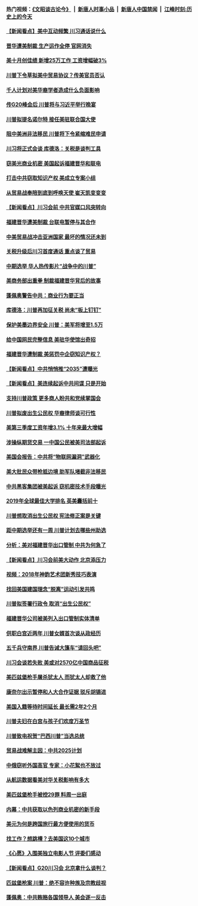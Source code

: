 #### 热门视频：[《文昭谈古论今》](https://github.com/gfw-breaker/wenzhao/blob/master/README.md?t=11022133) &nbsp;|&nbsp; [新唐人时事小品](https://github.com/gfw-breaker/ntdtv-comedy/blob/master/README.md?t=11022133) &nbsp;|&nbsp; [新唐人中国禁闻](https://github.com/gfw-breaker/ntdtv-news/blob/master/README.md?t=11022133) &nbsp;|&nbsp; [江峰时刻:历史上的今天](https://github.com/gfw-breaker/today-in-history/blob/master/README.md?t=11022133) 

#### [【新闻看点】美中互动频繁 川习通话说什么](../pages/nsc412/n10826722.md?t=11022133) 

#### [晋华遭美制裁 生产运作全停 官网消失](../pages/nsc412/n10826594.md?t=11022133) 

#### [美十月创佳绩 新增25万工作 工资增幅破3%](../pages/nsc412/n10826491.md?t=11022133) 

#### [川普下令草拟美中贸易协议？传美官员否认](../pages/nsc412/n10826452.md?t=11022133) 

#### [千人计划对美华裔学者造成什么负面影响](../pages/nsc412/n10811713.md?t=11022133) 

#### [传G20峰会后 川普将与习近平举行晚宴](../pages/nsc412/n10825607.md?t=11022133) 

#### [川普拟提名诺尔特 接任美驻联合国大使](../pages/nsc412/n10825076.md?t=11022133) 

#### [阻中美洲非法移民 川普将下令紧缩难民申请](../pages/nsc412/n10825134.md?t=11022133) 

#### [川习将正式会谈 库德洛：关税是谈判工具](../pages/nsc412/n10825047.md?t=11022133) 

#### [窃美光商业机密 美国起诉福建晋华和联电](../pages/nsc412/n10824695.md?t=11022133) 

#### [打击中共窃取知识产权  美成立专案小组](../pages/nsc412/n10824743.md?t=11022133) 

#### [从贸易战奉陪到底到呼唤天使 崔天凯变变变](../pages/nsc412/n10824121.md?t=11022133) 

#### [【新闻看点】川习会前 中共官媒口风突转向](../pages/nsc412/n10824149.md?t=11022133) 

#### [福建晋华遭美制裁 台联电暂停与其合作](../pages/nsc412/n10824246.md?t=11022133) 

#### [中美贸易战冲击亚洲国家 最坏的情况还未到](../pages/nsc412/n10824075.md?t=11022133) 

#### [关税升级后川习首度通话 重点谈了贸易](../pages/nsc412/n10824050.md?t=11022133) 

#### [中期选举 华人热传影片“战争中的川普”](../pages/nsc412/n10823978.md?t=11022133) 

#### [美商务部出重拳 制裁福建晋华背后的故事](../pages/nsc412/n10821975.md?t=11022133) 

#### [蓬佩奥警告中共：商业行为要正当](../pages/nsc412/n10822236.md?t=11022133) 

#### [库德洛：川普再加征关税 尚未“板上钉钉”](../pages/nsc412/n10822598.md?t=11022133) 

#### [保护美墨边界安全 川普：美军将增至1.5万](../pages/nsc412/n10822117.md?t=11022133) 

#### [给中国网民完整信息 美驻华使馆出奇招](../pages/nsc412/n10821989.md?t=11022133) 

#### [福建晋华遭制裁  美惩罚中企窃知识产权？](../pages/nsc412/n10821271.md?t=11022133) 

#### [【新闻看点】中共悄悄推“2035”遭曝光](../pages/nsc412/n10821631.md?t=11022133) 

#### [【新闻看点】美连续起诉中共间谍 只是开始](../pages/nsc412/n10821204.md?t=11022133) 

#### [支持川普政策 更多商人盼共和党续掌国会](../pages/nsc412/n10821595.md?t=11022133) 

#### [川普拟废出生公民权 华裔律师谈可行性](../pages/nsc412/n10819781.md?t=11022133) 

#### [美第三季度工资年增3.1% 十年来最大增幅](../pages/nsc412/n10821339.md?t=11022133) 

#### [涉操纵期货交易 一中国公民被美司法部起诉](../pages/nsc412/n10821047.md?t=11022133) 

#### [美国会报告：中共将“物联网漏洞”武器化](../pages/nsc412/n10818464.md?t=11022133) 

#### [美大批民众带枪抵边境 助军队堵截非法移民](../pages/nsc412/n10820699.md?t=11022133) 

#### [中共黑客集团被美起诉 窃机密技术手段曝光](../pages/nsc412/n10819592.md?t=11022133) 

#### [2019年全球最佳大学排名 英美囊括前十](../pages/nsc412/n10819133.md?t=11022133) 

#### [川普想取消出生公民权 宪法修正案是关键](../pages/nsc412/n10819384.md?t=11022133) 

#### [距中期选举还有一周 川普计划去哪些州助选](../pages/nsc412/n10816965.md?t=11022133) 

#### [分析：美对福建晋华出口管制 中共为何急了](../pages/nsc412/n10818969.md?t=11022133) 

#### [【新闻看点】川习会前美大动作 北京添压力](../pages/nsc412/n10818753.md?t=11022133) 

#### [视频：2018年神韵艺术团新秀技巧表演](../pages/nsc412/n10818671.md?t=11022133) 

#### [找回美国建国理念“脱离”运动引发共鸣](../pages/nsc412/n10818901.md?t=11022133) 

#### [川普拟签署行政令 取消“出生公民权”](../pages/nsc412/n10818565.md?t=11022133) 

#### [福建晋华公司被美列入出口管制实体清单](../pages/nsc412/n10816710.md?t=11022133) 

#### [供职白宫近两年 川普女婿首次谈从政经历](../pages/nsc412/n10817086.md?t=11022133) 

#### [五千兵守南界 川普告诫大篷车“请回头吧”](../pages/nsc412/n10816581.md?t=11022133) 

#### [川习会谈若失败 美或对2570亿中国商品征税](../pages/nsc412/n10816704.md?t=11022133) 

#### [美匹兹堡枪手屠杀犹太人 而犹太人却救了他](../pages/nsc412/n10816802.md?t=11022133) 

#### [康奈尔出示暂停和人大合作证据 驳斥胡锡进](../pages/nsc412/n10816597.md?t=11022133) 

#### [美国入籍等待时间延长 最长需2年2个月](../pages/nsc412/n10816127.md?t=11022133) 

#### [川普夫妇在白宫与孩子们欢度万圣节](../pages/nsc412/n10815594.md?t=11022133) 

#### [川普致电祝贺“巴西川普”当选总统](../pages/nsc412/n10815388.md?t=11022133) 

#### [贸易战难解主因：中共2025计划](../pages/nsc412/n10814718.md?t=11022133) 

#### [中俄窃听外国高官 专家：小花絮也不放过](../pages/nsc412/n10814681.md?t=11022133) 

#### [从航运数据看美对华关税影响有多大](../pages/nsc412/n10814354.md?t=11022133) 

#### [美匹兹堡枪手被控29罪 料周一出庭](../pages/nsc412/n10814146.md?t=11022133) 

#### [内幕：中共获取以色列商业机密的新手段](../pages/nsc412/n10812897.md?t=11022133) 

#### [美元为何是跨国旅行最方便使用的货币](../pages/nsc412/n10809721.md?t=11022133) 

#### [找工作？想跳槽？去美国这10个城市](../pages/nsc412/n10812772.md?t=11022133) 

#### [《心愿》入围美独立电影人节 评委们感动](../pages/nsc412/n10812770.md?t=11022133) 

#### [【新闻看点】G20川习会 北京拿什么谈判？](../pages/nsc412/n10813096.md?t=11022133) 

#### [匹兹堡枪案 川普：绝不容许种族及宗教歧视](../pages/nsc412/n10812972.md?t=11022133) 

#### [蓬佩奥：中共贿赂各国领导人 美会逐一反击](../pages/nsc412/n10812690.md?t=11022133) 

